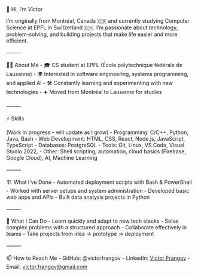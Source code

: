 👋 Hi, I’m Victor

I’m originally from Montréal, Canada 🇨🇦 and currently studying Computer Science at EPFL in Switzerland 🇨🇭.
I’m passionate about technology, problem-solving, and building projects that make life easier and more efficient.

⸻

🧑‍💻 About Me
	-	🎓 CS student at EPFL (École polytechnique fédérale de Lausanne)
	-	🌍 Interested in software engineering, systems programming, and applied AI
	-	🛠️ Constantly learning and experimenting with new technologies
	-	✈️ Moved from Montréal to Lausanne for studies

⸻

⚡ Skills

(Work in progress – will update as I grow)
	-	Programming: C/C++, Python, Java, Bash
	-	Web Development: HTML, CSS, React, Node.js, JavaScript, TypeScript
	-	Databases: PostgreSQL
	-	Tools: Git, Linux, VS Code, Visual Studio 2022,
	-	Other: Shell scripting, automation, cloud basics (Firebase, Google Cloud), AI, Machine Learning

⸻

🏗️ What I’ve Done
	- Automated deployment scripts with Bash & PowerShell
	-	Worked with server setups and system administration
	-	Developed basic web apps and APIs
	-	Built data analysis projects in Python

⸻

🌱 What I Can Do
	-	Learn quickly and adapt to new tech stacks
	-	Solve complex problems with a structured approach
	-	Collaborate effectively in teams
	-	Take projects from idea → prototype → deployment

⸻

📫 How to Reach Me
	-	GitHub: @victorfrangov
	-	LinkedIn: [Victor Frangov](https://www.linkedin.com/in/victor-frangov-4b974a147/)
	-	Email: victor.frangov@gmail.com
